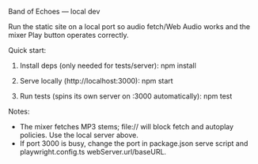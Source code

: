 Band of Echoes — local dev

Run the static site on a local port so audio fetch/Web Audio works and the mixer Play button operates correctly.

Quick start:

1) Install deps (only needed for tests/server):
   npm install

2) Serve locally (http://localhost:3000):
   npm start

3) Run tests (spins its own server on :3000 automatically):
   npm test

Notes:
- The mixer fetches MP3 stems; file:// will block fetch and autoplay policies. Use the local server above.
- If port 3000 is busy, change the port in package.json serve script and playwright.config.ts webServer.url/baseURL.
